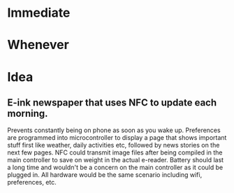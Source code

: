 # Immediate

# Whenever

# Idea

## E-ink newspaper that uses NFC to update each morning.
Prevents constantly being on phone as soon as you wake up. Preferences are programmed into microcontroller to display a page that shows important stuff first like weather, daily activities etc, followed by news stories on the next few pages.
NFC could transmit image files after being compiled in the main controller to save on weight in the actual e-reader. Battery should last a long time and wouldn't be a concern on the main controller as it could be plugged in. All hardware would be the same scenario including wifi, preferences, etc.
